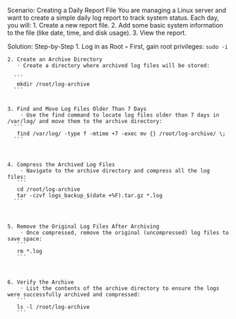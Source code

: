 Scenario: Creating a Daily Report File
You are managing a Linux server and want to create a simple daily log report to track system status. Each day, you will:
    1. Create a new report file.
    2. Add some basic system information to the file (like date, time, and disk usage).
    3. View the report.

Solution: Step-by-Step
    1. Log in as Root
        ◦ First, gain root privileges: 
      ```
       sudo -i
      ```
  
    2. Create an Archive Directory
       ◦ Create a directory where archived log files will be stored:
     
      ```  
       mkdir /root/log-archive
      ```
   
  
    3. Find and Move Log Files Older Than 7 Days
        ◦ Use the find command to locate log files older than 7 days in /var/log/ and move them to the archive directory:
      ``` 
       find /var/log/ -type f -mtime +7 -exec mv {} /root/log-archive/ \;
      ```
   


    4. Compress the Archived Log Files
        ◦ Navigate to the archive directory and compress all the log files:
       ```
       cd /root/log-archive
       tar -czvf logs_backup_$(date +%F).tar.gz *.log
      ```
   
  
  
    5. Remove the Original Log Files After Archiving
        ◦ Once compressed, remove the original (uncompressed) log files to save space:
       ```
       rm *.log
       ```
  
  
  
    6. Verify the Archive
        ◦ List the contents of the archive directory to ensure the logs were successfully archived and compressed:
       ```
       ls -l /root/log-archive
       ```
